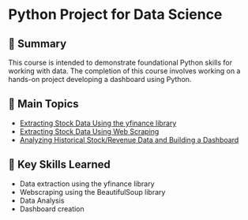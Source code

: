 # Python Project for Data Science

## 📄 Summary 
This course is intended to demonstrate foundational Python skills for working with data. The completion of this course involves working on a hands-on project developing a dashboard using Python.

## 📑 Main Topics 
- [Extracting Stock Data Using the yfinance library](https://github.com/colerods/IBM-Data-Science-Professional-Certificate/blob/main/05.%20Python%20Project%20for%20Data%20Science/Final_Assignment_%20Extracting_Stock_Data_Using_Python_yfinance_%20Library.ipynb)
- [Extracting Stock Data Using Web Scraping](https://github.com/colerods/IBM-Data-Science-Professional-Certificate/blob/main/05.%20Python%20Project%20for%20Data%20Science/Final%20Assignment_Extracting_Stock_Data_Webscraping.ipynb)
- [Analyzing Historical Stock/Revenue Data and Building a Dashboard](https://github.com/colerods/IBM-Data-Science-Professional-Certificate/blob/main/05.%20Python%20Project%20for%20Data%20Science/Final%20Assignment_Extracting_and_Visualizing_Stock_Data.ipynb)

## 🔑 Key Skills Learned 
- Data extraction using the yfinance library
- Webscraping using the BeautifulSoup library
- Data Analysis
- Dashboard creation

